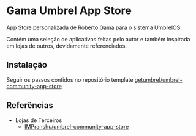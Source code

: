 # Gama Umbrel App Store

App Store personalizada de [Roberto Gama](https://github.com/robertofgama) para o sistema [UmbrelOS](https://umbrel.com/).

Contém uma seleção de aplicativos feitas pelo autor e também inspirada em lojas de outros, devidamente referenciados.

## Instalação

Seguir os passos contidos no repositório template [getumbrel/umbrel-community-app-store](https://github.com/getumbrel/umbrel-community-app-store)

## Referências

- Lojas de Terceiros
  - [IMPranshu/umbrel-community-app-store](https://github.com/IMPranshu/umbrel-community-app-store)
